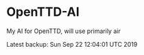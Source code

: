 # OpenTTD-AI
My AI for OpenTTD, will use primarily air

Latest backup: Sun Sep 22 12:04:01 UTC 2019
